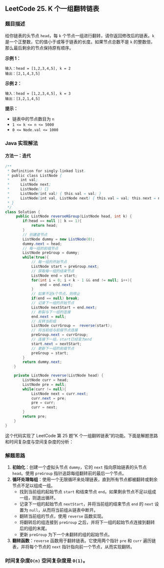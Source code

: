 ## LeetCode 25. K 个一组翻转链表

### 题目描述

给你链表的头节点 `head`，每 `k` 个节点一组进行翻转，请你返回修改后的链表。`k` 是一个正整数，它的值小于或等于链表的长度。如果节点总数不是 `k` 的整数倍，那么最后剩余的节点保持原有顺序。

**示例 1：**
```
输入：head = [1,2,3,4,5], k = 2
输出：[2,1,4,3,5]
```

**示例 2：**
```
输入：head = [1,2,3,4,5], k = 3
输出：[3,2,1,4,5]
```

**提示：**
- 链表中的节点数目为 `n`
- `1 <= k <= n <= 5000`
- `0 <= Node.val <= 1000`

### Java 实现解法

#### 方法一：迭代

```java
/**
 * Definition for singly-linked list.
 * public class ListNode {
 *     int val;
 *     ListNode next;
 *     ListNode() {}
 *     ListNode(int val) { this.val = val; }
 *     ListNode(int val, ListNode next) { this.val = val; this.next = next; }
 * }
 */
class Solution {
     public ListNode reverseKGroup(ListNode head, int k) {
        if(head == null || k == 1){
            return head;
        }
        // 创建虚节点
        ListNode dummy = new ListNode(0);
        dummy.next = head;
        // 每一组的前缀节点
        ListNode preGroup = dummy;
        while(true){
            // 每一组的开始节点
            ListNode start = preGroup.next;
            // 获取每一组的结束节点
            ListNode end = start;
            for(int i = 0; i < k - 1 && end != null; i++){
                end = end.next;
            }
            // 如果不足k个节点，则停止
            if(end == null) break;
            // 记录下一组的开始节点
            ListNode nextStart = end.next;
            // 断裂与下一组的连接
            end.next = null;
            // 反转当前组
            ListNode currGroup =  reverse(start);
            // 将当前组与前缀节点连接
            preGroup.next = currGroup;
            // 连接下一组，start已经变为end
            start.next = nextStart;
            // 更新下一组的前缀节点
            preGroup = start;
        }
        return dummy.next;
    }

    private ListNode reverse(ListNode head) {
        ListNode curr = head;
        ListNode pre = null;
        while(curr != null){
            ListNode next = curr.next;
            curr.next = pre;
            pre = curr;
            curr = next;
        }
        return pre;
    }
}
```

这个代码实现了 LeetCode 第 25 题“K 个一组翻转链表”的功能。下面是解题思路和时间复杂度与空间复杂度的分析：

### 解题思路

1. **初始化**：创建一个虚拟头节点 `dummy`，它的 `next` 指向原始链表的头节点 `head`。使用 `preGroup` 指针追踪每组翻转前的最后一个节点。
2. **循环处理每组**：使用一个无限循环来处理链表，直到所有节点都被翻转或剩余节点不足以组成一组。
   - 找到当前组的起始节点 `start` 和结束节点 `end`。如果剩余节点不足以组成一组，则退出循环。
   - 记录下一组的起始节点 `nextStart`，并将当前组的结束节点 `end` 的 `next` 设置为 `null`，从而将当前组从链表中断开。
   - 翻转当前组的节点，使用 `reverse` 函数实现。
   - 将翻转后的组连接到 `preGroup` 之后，并将下一组的起始节点连接到翻转后的组的末尾。
   - 更新 `preGroup` 为下一个未翻转的组的起始节点。
3. **翻转函数**：`reverse` 函数用于翻转链表。它使用两个指针 `pre` 和 `curr` 遍历链表，并将每个节点的 `next` 指针指向前一个节点，从而实现翻转。
### 时间复杂度`O(n)` 空间复杂度是 `O(1)`。

